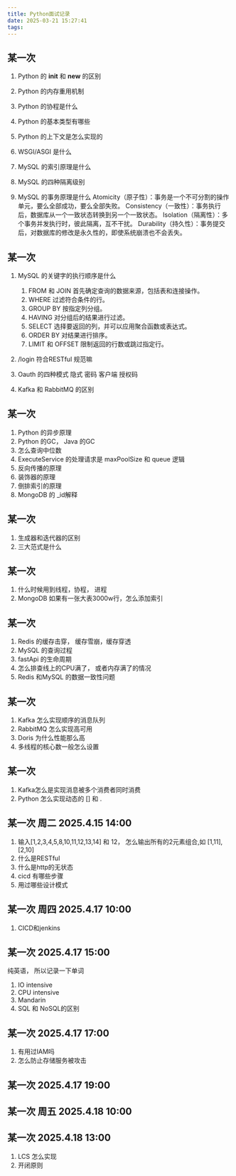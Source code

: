 ```yaml
---
title: Python面试记录
date: 2025-03-21 15:27:41
tags:
---
```



## 某一次


1. Python 的 __init__ 和 __new__ 的区别
2. Python 的内存重用机制
3. Python 的协程是什么
4. Python 的基本类型有哪些
5. Python 的上下文是怎么实现的

6. WSGI/ASGI 是什么

7. MySQL 的索引原理是什么
8. MySQL 的四种隔离级别
9. MySQL 的事务原理是什么
    Atomicity（原子性）：事务是一个不可分割的操作单元，要么全部成功，要么全部失败。
    Consistency（一致性）：事务执行后，数据库从一个一致状态转换到另一个一致状态。
    Isolation（隔离性）：多个事务并发执行时，彼此隔离，互不干扰。
    Durability（持久性）：事务提交后，对数据库的修改是永久性的，即使系统崩溃也不会丢失。


## 某一次

1. MySQL 的关键字的执行顺序是什么
    1. FROM 和 JOIN
    首先确定查询的数据来源，包括表和连接操作。
    2. WHERE
    过滤符合条件的行。
    3. GROUP BY
    按指定列分组。
    4. HAVING
    对分组后的结果进行过滤。
    5. SELECT
    选择要返回的列，并可以应用聚合函数或表达式。
    6. ORDER BY
    对结果进行排序。
    7. LIMIT 和 OFFSET
    限制返回的行数或跳过指定行。

2. /login 符合RESTful 规范嘛
3. Oauth 的四种模式
    隐式
    密码
    客户端
    授权码
4. Kafka 和 RabbitMQ 的区别


## 某一次

1. Python 的异步原理
2. Python 的GC， Java 的GC
3. 怎么查询中位数
4. ExecuteService 的处理请求是 maxPoolSize 和 queue 逻辑
5. 反向传播的原理
6. 装饰器的原理
7. 倒排索引的原理
8. MongoDB 的 _id解释


## 某一次

1. 生成器和迭代器的区别
2. 三大范式是什么


## 某一次

1. 什么时候用到线程，协程， 进程
2. MongoDB 如果有一张大表3000w行，怎么添加索引


## 某一次
1. Redis 的缓存击穿， 缓存雪崩，缓存穿透
2. MySQL 的查询过程
3. fastApi 的生命周期
4. 怎么排查线上的CPU满了， 或者内存满了的情况
5. Redis 和MySQL 的数据一致性问题


## 某一次

1. Kafka 怎么实现顺序的消息队列
2. RabbitMQ 怎么实现高可用
3. Doris 为什么性能那么高
4. 多线程的核心数一般怎么设置

## 某一次

1. Kafka怎么是实现消息被多个消费者同时消费
2. Python 怎么实现动态的 [] 和 .



## 某一次 周二 2025.4.15 14:00

1. 输入[1,2,3,4,5,8,10,11,12,13,14] 和 12， 怎么输出所有的2元素组合,如 [1,11], [2,10]
2. 什么是RESTful
3. 什么是http的无状态
4. cicd 有哪些步骤
5. 用过哪些设计模式


## 某一次 周四 2025.4.17 10:00
1. CICD和jenkins


## 某一次 2025.4.17 15:00
纯英语， 所以记录一下单词
1. IO intensive
2. CPU intensive
3. Mandarin
4. SQL 和 NoSQL的区别


## 某一次 2025.4.17 17:00
1. 有用过IAM吗
2. 怎么防止存储服务被攻击


## 某一次 2025.4.17 19:00



## 某一次 周五 2025.4.18 10:00



## 某一次 2025.4.18 13:00
1. LCS 怎么实现
2. 开闭原则




